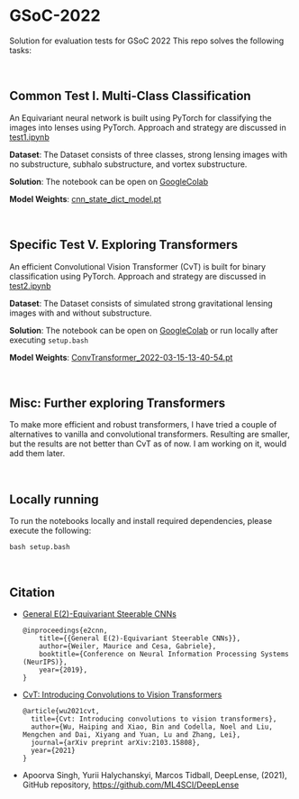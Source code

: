 # GSoC-2022
Solution for evaluation tests for GSoC 2022 
This repo solves the following tasks:

<br>

## __Common Test I. Multi-Class Classification__ ##
An Equivariant neural network is built using PyTorch for classifying the images into lenses using PyTorch. Approach and strategy are discussed in [test1.ipynb](./test1.ipynb)

**Dataset**: The Dataset consists of three classes, strong lensing images with no substructure, subhalo substructure, and vortex substructure. 

**Solution**: The notebook can be open on [GoogleColab](https://colab.research.google.com/github/sachdevkartik/GSoC-2022/blob/main/test1.ipynb)


**Model Weights**: [cnn_state_dict_model.pt](model/cnn_state_dict_model.pt)


<br>

## __Specific Test V. Exploring Transformers__ ##

An efficient Convolutional Vision Transformer (CvT) is built for binary classification using PyTorch. Approach and strategy are discussed in [test2.ipynb](./test2.ipynb)

**Dataset**: The Dataset consists of simulated strong gravitational lensing images with and without substructure. 

**Solution**: The notebook can be open on [GoogleColab](https://colab.research.google.com/github/sachdevkartik/GSoC-2022/blob/main/test2.ipynb)
 or run locally after executing ```setup.bash ```

**Model Weights**: [ConvTransformer_2022-03-15-13-40-54.pt](model/ConvTransformer_2022-03-15-13-40-54.pt)

<br>

 ## __Misc: Further exploring Transformers__ 
 To make more efficient and robust transformers, I have tried a couple of alternatives to vanilla and convolutional transformers. Resulting are smaller, but the results are not better than CvT as of now. I am working on it, would add them later.

<br>


## __Locally running__
To run the notebooks locally and install required dependencies, please execute the following:
 ```
 bash setup.bash
  ```
<br>

## __Citation__


* [General E(2)-Equivariant Steerable CNNs](https://arxiv.org/abs/1911.08251)
 
    ```
    @inproceedings{e2cnn,
        title={{General E(2)-Equivariant Steerable CNNs}},
        author={Weiler, Maurice and Cesa, Gabriele},
        booktitle={Conference on Neural Information Processing Systems (NeurIPS)},
        year={2019},
    }
    ```
* [CvT: Introducing Convolutions to Vision Transformers](https://arxiv.org/abs/2103.15808)


  ```
  @article{wu2021cvt,
    title={Cvt: Introducing convolutions to vision transformers},
    author={Wu, Haiping and Xiao, Bin and Codella, Noel and Liu, Mengchen and Dai, Xiyang and Yuan, Lu and Zhang, Lei},
    journal={arXiv preprint arXiv:2103.15808},
    year={2021}
  }
  ```

* Apoorva Singh, Yurii Halychanskyi, Marcos Tidball, DeepLense, (2021), GitHub repository, https://github.com/ML4SCI/DeepLense


